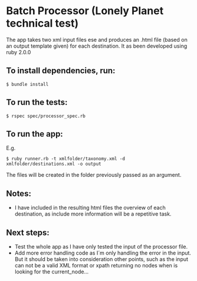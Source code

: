 # Batch Processor (Lonely Planet technical test)
The app takes two xml input files ese and produces an .html file (based on an output template given) for each destination. It as been developed using ruby 2.0.0

## To install dependencies, run:

    $ bundle install

## To run the tests:

    $ rspec spec/processor_spec.rb

## To run the app:

 E.g.

    $ ruby runner.rb -t xmlfolder/taxonomy.xml -d xmlfolder/destinations.xml -o output

The files will be created in the folder previously passed as an argument.

## Notes:

* I have included in the resulting html files the overview of each destination, as include more information will be a repetitive task.

## Next steps:
* Test the whole app as I have only tested the input of the processor file.
* Add more error handling code as I´m only handling the error in the input. But it should be taken into consideration other points, such as the input can not be a valid XML format or xpath returning no nodes when is looking for the current_node...


